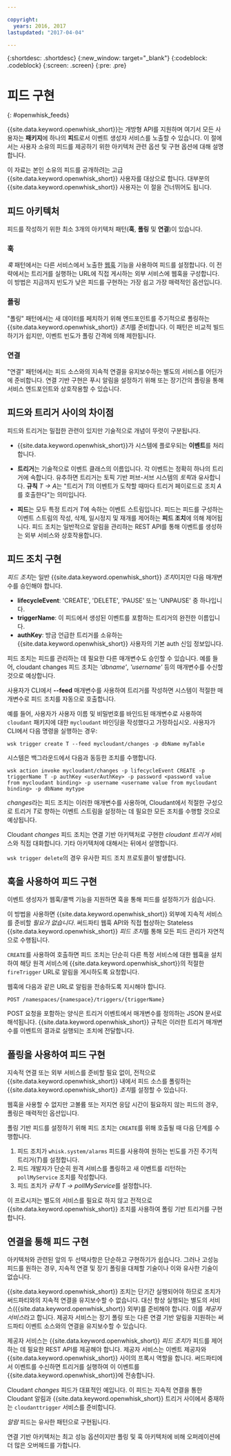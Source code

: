 ```yaml
---

copyright:
  years: 2016, 2017
lastupdated: "2017-04-04"

---
```


{:shortdesc: .shortdesc}
{:new_window: target="_blank"}
{:codeblock: .codeblock}
{:screen: .screen}
{:pre: .pre}

# 피드 구현
{: #openwhisk_feeds}

{{site.data.keyword.openwhisk_short}}는 개방형 API를 지원하며 여기서 모든 사용자는 **패키지**에 하나의 **피드**로서 이벤트 생성자 서비스를 노출할 수 있습니다. 이 절에서는 사용자 소유의 피드를 제공하기 위한 아키텍처 관련 옵션 및 구현 옵션에 대해 설명합니다. 

이 자료는 본인 소유의 피드를 공개하려는 고급 {{site.data.keyword.openwhisk_short}} 사용자를 대상으로 합니다. 대부분의 {{site.data.keyword.openwhisk_short}} 사용자는 이 절을 건너뛰어도 됩니다.

## 피드 아키텍처

피드를 작성하기 위한 최소 3개의 아키텍처 패턴(**훅**, **폴링** 및 **연결**)이 있습니다. 

### 훅
*훅* 패턴에서는 다른 서비스에서 노출한 [웹훅](https://en.wikipedia.org/wiki/Webhook) 기능을 사용하여 피드를 설정합니다. 이 전략에서는 트리거를 실행하는 URL에 직접 게시하는 외부 서비스에 웹훅을 구성합니다. 이 방법은 지금까지 빈도가 낮은 피드를 구현하는 가장 쉽고 가장 매력적인 옵션입니다.

<!-- The github feed is implemented using webhooks.  Put a link here when we have the open repo ready -->

### 폴링
"폴링" 패턴에서는 새 데이터를 페치하기 위해 엔드포인트를 주기적으로 폴링하는 {{site.data.keyword.openwhisk_short}} *조치*를 준비합니다. 이 패턴은 비교적 빌드하기가 쉽지만, 이벤트 빈도가
폴링 간격에 의해 제한됩니다. 

### 연결
"연결" 패턴에서는 피드 소스와의 지속적 연결을 유지보수하는 별도의 서비스를 어딘가에 준비합니다. 연결 기반 구현은 푸시 알림을 설정하기 위해 또는 장기간의 폴링을 통해 서비스 엔드포인트와 상호작용할 수 있습니다. 

<!-- Our cloudant changes feed is connection based.  Put a link here to
an open repo -->

<!-- What is the foundation for the Message Hub feed? If it is "connections" then lets put a link here as well -->

## 피드와 트리거 사이의 차이점

피드와 트리거는 밀접한 관련이 있지만
기술적으로 개념이 뚜렷이 구분됩니다.    

- {{site.data.keyword.openwhisk_short}}가 시스템에 플로우되는 **이벤트**를 처리합니다.

- **트리거**는 기술적으로 이벤트 클래스의 이름입니다. 각 이벤트는 정확히 하나의 트리거에 속합니다. 유추하면 트리거는 토픽 기반 퍼브-서브 시스템의 *토픽*과
유사합니다. **규칙** *T -> A*는 "트리거 *T*의 이벤트가 도착할 때마다 트리거 페이로드로 조치 *A*를 호출한다"는 의미입니다.

- **피드**는 모두 특정 트리거 *T*에 속하는 이벤트 스트림입니다. 피드는 피드를 구성하는 이벤트 스트림의 작성, 삭제, 일시정지 및 재개를 제어하는 **피드 조치**에 의해 제어됩니다. 피드 조치는 일반적으로 알림을 관리하는 REST API를 통해 이벤트를 생성하는 외부 서비스와 상호작용합니다. 

##  피드 조치 구현

*피드 조치*는 일반 {{site.data.keyword.openwhisk_short}} *조치*이지만 다음 매개변수를 승인해야 합니다.
* **lifecycleEvent**: 'CREATE', 'DELETE', 'PAUSE' 또는 'UNPAUSE' 중 하나입니다.
* **triggerName**: 이 피드에서 생성된 이벤트를 포함하는 트리거의 완전한 이름입니다. 
* **authKey**: 방금 언급한 트리거를 소유하는 {{site.data.keyword.openwhisk_short}} 사용자의 기본 auth 신임 정보입니다.

피드 조치는 피드를 관리하는 데 필요한 다른 매개변수도 승인할 수 있습니다. 예를 들어, cloudant changes 피드 조치는 *'dbname'*, *'username'* 등의 매개변수를 수신할 것으로 예상합니다. 

사용자가 CLI에서 **--feed** 매개변수를 사용하여 트리거를 작성하면 시스템이 적절한 매개변수로 피드 조치를 자동으로 호출합니다. 

예를 들어, 사용자가 사용자 이름 및 비밀번호를 바인드된 매개변수로 사용하여 `cloudant` 패키지에
대한 `mycloudant` 바인딩을 작성했다고 가정하십시오. 사용자가 CLI에서 다음 명령을 실행하는 경우:

`wsk trigger create T --feed mycloudant/changes -p dbName myTable`

시스템은 백그라운드에서 다음과 동등한 조치를 수행합니다. 

`wsk action invoke mycloudant/changes -p lifecycleEvent CREATE -p triggerName T -p authKey <userAuthKey> -p password <password value from mycloudant binding> -p username <username value from mycloudant binding> -p dbName mytype`

*changes*라는 피드 조치는 이러한 매개변수를 사용하며, Cloudant에서 적절한 구성으로 트리거 *T*로 향하는 이벤트 스트림을 설정하는 데 필요한 모든 조치를 수행할 것으로 예상됩니다.     

Cloudant *changes* 피드 조치는 연결 기반 아키텍처로 구현한 *cloudant 트리거* 서비스와 직접 대화합니다. 기타 아키텍처에 대해서는 뒤에서 설명합니다. 

`wsk trigger delete`의 경우 유사한 피드 조치 프로토콜이 발생합니다.     

## 훅을 사용하여 피드 구현

이벤트 생성자가 웹훅/콜백 기능을 지원하면 훅을 통해 피드를 설정하기가 쉽습니다. 

이 방법을 사용하면 {{site.data.keyword.openwhisk_short}} 외부에 지속적 서비스를 준비할 *필요가 없습니다*. 써드파티 웹훅 API와 직접 협상하는 Stateless {{site.data.keyword.openwhisk_short}} *피드 조치*를 통해 모든 피드 관리가 자연적으로 수행됩니다.

`CREATE`를 사용하여 호출하면 피드 조치는 단순히 다른 특정 서비스에 대한 웹훅을 설치하여 해당 원격 서비스에 {{site.data.keyword.openwhisk_short}}의 적절한 `fireTrigger` URL로 알림을 게시하도록 요청합니다. 

웹훅에 다음과 같은 URL로 알림을 전송하도록 지시해야 합니다. 

`POST /namespaces/{namespace}/triggers/{triggerName}`

POST 요청을 포함하는 양식은 트리거 이벤트에서 매개변수를 정의하는 JSON 문서로 해석됩니다.
{{site.data.keyword.openwhisk_short}} 규칙은 이러한 트리거 매개변수를 이벤트의 결과로 실행되는 조치에 전달합니다.

## 폴링을 사용하여 피드 구현

지속적 연결 또는 외부 서비스를 준비할 필요 없이, 전적으로 {{site.data.keyword.openwhisk_short}} 내에서 피드 소스를 폴링하는 {{site.data.keyword.openwhisk_short}} *조치*를 설정할 수 있습니다.

웹훅을 사용할 수 없지만 고볼륨 또는 저지연 응답 시간이 필요하지 않는 피드의 경우, 폴링은 매력적인 옵션입니다. 

폴링 기반 피드를 설정하기 위해 피드 조치는 `CREATE`를 위해 호출될 때 다음 단계를 수행합니다. 

1.   피드 조치가 `whisk.system/alarms` 피드를 사용하여 원하는 빈도를 가진 주기적 트리거(*T*)를 설정합니다. 
2.   피드 개발자가 단순히 원격 서비스를 폴링하고 새 이벤트를 리턴하는 `pollMyService` 조치를 작성합니다. 
3.  피드 조치가 *규칙* *T -> pollMyService*를 설정합니다. 

이 프로시저는 별도의 서비스를 필요로 하지 않고 전적으로 {{site.data.keyword.openwhisk_short}} 조치를 사용하여 폴링 기반 트리거를 구현합니다.

## 연결을 통해 피드 구현

아키텍처와 관련된 앞의 두 선택사항은 단순하고 구현하기가 쉽습니다. 그러나 고성능 피드를 원하는 경우, 지속적 연결 및 장기 폴링을 대체할 기술이나 이와 유사한 기술이 없습니다. 

{{site.data.keyword.openwhisk_short}} 조치는 단기간 실행되어야 하므로 조치가 써드파티와의 지속적 연결을 유지보수할 수 없습니다. 대신 항상 실행되는
별도의 서비스({{site.data.keyword.openwhisk_short}} 외부)를 준비해야 합니다. 이를 *제공자 서비스*라고 합니다. 제공자 서비스는 장기 폴링 또는 다른 연결 기반 알림을 지원하는 써드파티 이벤트 소스와의 연결을 유지보수할 수 있습니다. 

제공자 서비스는 {{site.data.keyword.openwhisk_short}} *피드 조치*가 피드를 제어하는 데 필요한 REST API를 제공해야 합니다. 제공자 서비스는 이벤트 제공자와 {{site.data.keyword.openwhisk_short}} 사이의 프록시 역할을 합니다. 써드파티에서 이벤트를 수신하면 트리거를 실행하여 이 이벤트를 {{site.data.keyword.openwhisk_short}}에 전송합니다.

Cloudant *changes* 피드가 대표적인 예입니다. 이 피드는 지속적 연결을 통한 Cloudant 알림과 {{site.data.keyword.openwhisk_short}} 트리거 사이에서 중재하는 `cloudanttrigger` 서비스를 준비합니다.
<!-- TODO: add a reference to the open source implementation -->

*알람* 피드는 유사한 패턴으로 구현됩니다. 

연결 기반 아키텍처는 최고 성능 옵션이지만 폴링 및 훅 아키텍처에 비해 오퍼레이션에 더 많은 오버헤드를 가합니다.   

